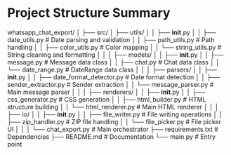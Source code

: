 # Project Structure Summary

whatsapp_chat_export/
│
├── src/
│   ├── utils/
│   │   ├── __init__.py
│   │   ├── date_utils.py          # Date parsing and validation
│   │   ├── path_utils.py          # Path handling
│   │   ├── color_utils.py         # Color mapping
│   │   └── string_utils.py        # String cleaning and formatting
│   │
│   ├── models/
│   │   ├── __init__.py
│   │   ├── message.py             # Message data class
│   │   ├── chat.py                # Chat data class
│   │   └── date_range.py          # DateRange data class
│   │
│   ├── parsers/
│   │   ├── __init__.py
│   │   ├── date_format_detector.py    # Date format detection
│   │   ├── sender_extractor.py        # Sender extraction
│   │   └── message_parser.py          # Main message parser
│   │
│   ├── renderers/
│   │   ├── __init__.py
│   │   ├── css_generator.py       # CSS generation
│   │   ├── html_builder.py        # HTML structure building
│   │   └── html_renderer.py       # Main HTML renderer
│   │
│   ├── io/
│   │   ├── __init__.py
│   │   ├── file_writer.py         # File writing operations
│   │   ├── zip_handler.py         # ZIP file handling
│   │   └── file_picker.py         # File picker UI
│   │
│   └── chat_export.py             # Main orchestrator
├── requirements.txt           # Dependencies
├── README.md                  # Documentation
└── main.py                    # Entry point

